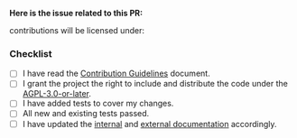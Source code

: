 <!--
Please provide a related issue number if applicable. If not, please create one first.
-->

**Here is the issue related to this PR:
<Replace this with the corresponding issue number>**

<!--
Replace This Text:
Include a description of the PR.

What does it do? Why is it necessary? What problem does it solve?
-->

contributions will be licensed under:

### Checklist

- [ ] I have read the
      [Contribution Guidelines](https://pace.cli.rs/docs/contributing_to_pace.html)
      document.
- [ ] I grant the project the right to include and distribute the code under the
      [AGPL-3.0-or-later](https://raw.githubusercontent.com/pace-rs/pace/main/LICENSE).
- [ ] I have added tests to cover my changes.
- [ ] All new and existing tests passed.
- [ ] I have updated the [internal](https://github.com/pace-rs/dev-docs) and
      [external documentation](https://github.com/pace-rs/docs) accordingly.
